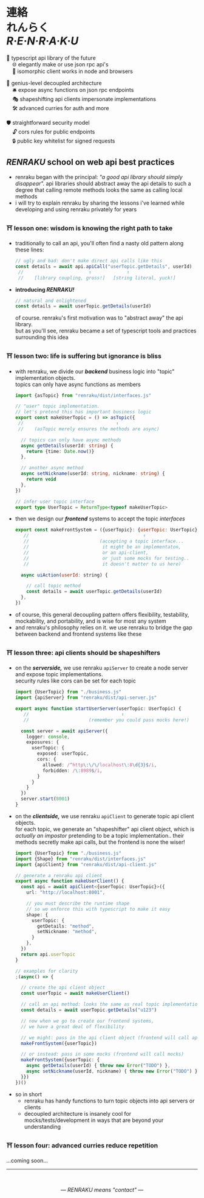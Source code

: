 
# 連絡 <br/> れんらく <br/> ***R·E·N·R·A·K·U***

🔆 typescript api library of the future  
&nbsp; &nbsp; 🌐 elegantly make or use json rpc api's  
&nbsp; &nbsp; 📡 isomorphic client works in node and browsers  

🧠 genius-level decoupled architecture  
&nbsp; &nbsp; 🛎️ expose async functions on json rpc endpoints  
&nbsp; &nbsp; 🎭 shapeshifting api clients impersonate implementations  
&nbsp; &nbsp; 🛠️ advanced curries for auth and more  

🛡 straightforward security model  
&nbsp; &nbsp; 🔓 cors rules for public endpoints  
&nbsp; &nbsp; 🔒 public key whitelist for signed requests  

## *RENRAKU* school on web api best practices

- renraku began with the principal: *"a good api library should simply disappear".* api libraries should abstract away the api details to such a degree that calling remote methods looks the same as calling local methods
- i will try to explain renraku by sharing the lessons i've learned while developing and using renraku privately for years

### ⛩️ lesson one: wisdom is knowing the right path to take

- traditionally to call an api, you'll often find a nasty old pattern along these lines:
  ```js
  // ugly and bad: don't make direct api calls like this
  const details = await api.apiCall("userTopic.getDetails", userId)
   //                        ↑             ↑
   //    [library coupling, gross!]   [string literal, yuck!]
  ```
- **introducing *RENRAKU!***  
  ```js
  // natural and enlightened
  const details = await userTopic.getDetails(userId)
  ```
  of course. renraku's first motivation was to "abstract away" the api library.  
  but as you'll see, renraku became a set of typescript tools and practices surrounding this idea

### ⛩️ lesson two: life is suffering but ignorance is bliss

- with renraku, we divide our ***backend*** business logic into "topic" implementation objects.  
  topics can only have async functions as members
  ```ts
  import {asTopic} from "renraku/dist/interfaces.js"

  // "user" topic implementation.
  // let's pretend this has important business logic
  export const makeUserTopic = () => asTopic({
   //                                  ↑
   //    (asTopic merely ensures the methods are async)

    // topics can only have async methods
    async getDetails(userId: string) {
      return {time: Date.now()}
    },

    // another async method
    async setNickname(userId: string, nickname: string) {
      return void
    },
  })

  // infer user topic interface
  export type UserTopic = ReturnType<typeof makeUserTopic>
  ```
- then we design our ***frontend*** systems to accept the topic *interfaces*
  ```js
  export const makeFrontSystem = ({userTopic}: {userTopic: UserTopic}) => ({
     //                                          ↑
     //                          (accepting a topic interface...
     //                           it might be an implementaton,
     //                           or an api-client,
     //                           or just some mocks for testing..
     //                           it doesn't matter to us here)

    async uiAction(userId: string) {

      // call topic method
      const details = await userTopic.getDetails(userId)
    },
  })
  ```
- of course, this general decoupling pattern offers flexibility, testability, mockability, and portability, and is wise for most any system
- and renraku's philosophy relies on it. we use renraku to bridge the gap between backend and frontend systems like these

### ⛩️ lesson three: api clients should be shapeshifters

- on the ***serverside,*** we use renraku `apiServer` to create a node server and expose topic implementations.  
  security rules like cors can be set for each topic
  ```ts
  import {UserTopic} from "./business.js"
  import {apiServer} from "renraku/dist/api-server.js"

  export async function startUserServer(userTopic: UserTopic) {
     //                                  ↑
     //                      (remember you could pass mocks here!)

    const server = await apiServer({
      logger: console,
      exposures: {
        userTopic: {
          exposed: userTopic,
          cors: {
            allowed: /^http\:\/\/localhost\:8\d{3}$/i,
            forbidden: /\:8989$/i,
          }
        }
      }
    })
    server.start(8001)
  }
  ```
- on the ***clientside,*** we use renraku `apiClient` to generate topic api client objects.  
  for each topic, we generate an "shapeshifter" api client object, which is *actually an impostor* pretending to be a topic implementation.. their methods secretly make api calls, but the frontend is none the wiser!
  ```ts
  import {UserTopic} from "./business.js"
  import {Shape} from "renraku/dist/interfaces.js"
  import {apiClient} from "renraku/dist/api-client.js"

  // generate a renraku api client
  export async function makeUserClient() {
    const api = await apiClient<{userTopic: UserTopic}>({
      url: "http://localhost:8001",

      // you must describe the runtime shape
      // so we enforce this with typescript to make it easy
      shape: {
        userTopic: {
          getDetails: "method",
          setNickname: "method",
        }
      },
    })
    return api.userTopic
  }

  // examples for clarity
  ;(async() => {

    // create the api client object
    const userTopic = await makeUserClient()

    // call an api method: looks the same as real topic implementation
    const details = await userTopic.getDetails("u123")

    // now when we go to create our frontend systems,
    // we have a great deal of flexibility

    // we might: pass in the api client object (frontend will call api)
    makeFrontSystem({userTopic})

    // or instead: pass in some mocks (frontend will call mocks)
    makeFrontSystem({userTopic: {
      async getDetails(userId) { throw new Error("TODO") },
      async setNickname(userId, nickname) { throw new Error("TODO") },
    }})
  })()
  ```
- so in short
  - renraku has handy functions to turn topic objects into api servers or clients
  - decoupled architecture is insanely cool for mocks/tests/development in ways that are beyond your understanding

### ⛩️ lesson four: advanced curries reduce repetition

...coming soon...

-----------------

<br/>

<em style="display: block; text-align: center">— RENRAKU means "contact" —</em>
